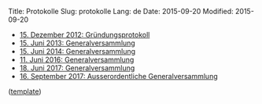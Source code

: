 Title: Protokolle
Slug: protokolle
Lang: de
Date: 2015-09-20
Modified: 2015-09-20

  * [15. Dezember 2012: Gründungsprotokoll]({filename}2012-12-15_gruendungsprotokoll.md)
  * [15. Juni 2013: Generalversammlung]({filename}2013-06-15_GV2013.md)
  * [15. Juni 2014: Generalversammlung]({filename}2014-06-15_GV2014.md)
  * [11. Juni 2016: Generalversammlung]({filename}2016-06-11_GV2016.md)
  * [18. Juni 2017: Generalversammlung]({filename}2017-06-18_GV2017.md)
  * [16. September 2017: Ausserordentliche Generalversammlung]({filename}2017-09-16_GV2017.md)

([template]({filename}protokoll_template.md))
